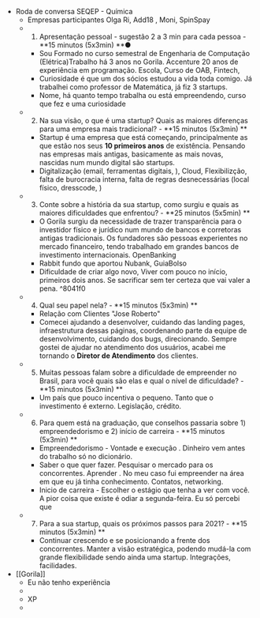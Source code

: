- Roda de conversa SEQEP - Química
    - Empresas participantes Olga Ri, Add18 , Moni, SpinSpay
    - 1) Apresentação pessoal - sugestão 2 a 3 min para cada pessoa - **15 minutos (5x3min) **●
        - Sou Formado no curso semestral de Engenharia de Computação (Elétrica)Trabalho há 3 anos no Gorila. Accenture 20 anos de experiência em programação. Escola, Curso de OAB, Fintech, 
        - Curiosidade é que um dos sócios estudou a vida toda comigo. Já trabalhei como professor de Matemática, já fiz 3 startups.
        -  Nome, há quanto tempo trabalha ou está empreendendo, curso que fez e uma curiosidade 
    - 2) Na sua visão, o que é uma startup? Quais as maiores diferenças para uma empresa mais tradicional? - **15 minutos (5x3min) **
        - Startup é uma empresa que está começando, principalmente as que estão nos seus **10 primeiros anos** de existência. Pensando nas empresas mais antigas, basicamente as mais novas, nascidas num mundo digital são startups.
        - Digitalização (email, ferramentas digitais, ), Cloud,  Flexibilizção, falta de burocracia interna, falta de regras desnecessárias (local físico, dresscode, )
    - 3) Conte sobre a história da sua startup, como surgiu e quais as maiores dificuldades que enfrentou? - **25 minutos (5x5min) **
        - O Gorila surgiu da necessidade de trazer transparência para o investidor físico e jurídico num mundo de bancos e corretoras antigas tradicionais. Os fundadores são pessoas experientes no mercado financeiro, tendo trabalhado em grandes bancos de investimento internacionais. OpenBanking
        - Rabbit fundo que aportou Nubank, GuiaBolso
        - Dificuldade de criar algo novo,  Viver com pouco no início, primeiros dois anos. Se sacrificar sem ter certeza que vai valer a pena. ^8041f0
    - 4) Qual seu papel nela? - **15 minutos (5x3min) **
        - Relação com Clientes "Jose Roberto"
        - Comecei ajudando a desenvolver, cuidando das landing pages, infraestrutura dessas páginas, coordenando parte da equipe de desenvolvimento, cuidando dos bugs, direcionando. Sempre gostei de ajudar no atendimento dos usuários, acabei me tornando o **Diretor de Atendimento** dos clientes.
    - 5) Muitas pessoas falam sobre a dificuldade de empreender no Brasil, para você quais são elas e qual o nível de dificuldade? - **15 minutos (5x3min) **
        - Um país que pouco incentiva o pequeno. Tanto que o investimento é externo. Legislação, crédito.
    - 6) Para quem está na graduação, que conselhos passaria sobre 1) empreendedorismo e 2) início de carreira - **15 minutos (5x3min) **
        - Empreendedorismo - Vontade e execução . Dinheiro vem antes do trabalho só no dicionário.
        - Saber o que quer fazer. Pesquisar o mercado para os concorrentes. Aprender . No meu caso fui empreender na área em que eu já tinha conhecimento. Contatos, networking.
        - Inicio de carreira - Escolher o estágio que tenha a ver com você. A pior coisa que existe é odiar a segunda-feira. Eu só percebi que 
    - 7) Para a sua startup, quais os próximos passos para 2021? - **15 minutos (5x3min) **
        - Continuar crescendo e se posicionando a frente dos concorrentes. Manter a visão estratégica, podendo mudá-la com grande flexibilidade sendo ainda uma startup. Integrações, facilidades.
- [[Gorila]]
    - Eu não tenho experiência
    - 
    - XP
    - 
